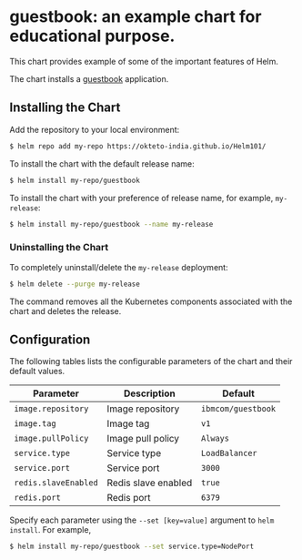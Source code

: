 # guestbook: an example chart for educational purpose.

This chart provides example of some of the important features of Helm.

The chart installs a [guestbook]() application.

## Installing the Chart

Add the repository to your local environment:
```bash
$ helm repo add my-repo https://okteto-india.github.io/Helm101/
```

To install the chart with the default release name:

```bash
$ helm install my-repo/guestbook
```

To install the chart with your preference of release name, for example, `my-release`:

```bash
$ helm install my-repo/guestbook --name my-release
```

### Uninstalling the Chart

To completely uninstall/delete the `my-release` deployment:

```bash
$ helm delete --purge my-release
```

The command removes all the Kubernetes components associated with the chart and deletes the release.

## Configuration

The following tables lists the configurable parameters of the chart and their default values.

| Parameter                  | Description                                     | Default                                                    |
| -----------------------    | ---------------------------------------------   | ---------------------------------------------------------- |
| `image.repository`         | Image repository                                | `ibmcom/guestbook`                                         |
| `image.tag`                | Image tag                                       | `v1`                                                       |
| `image.pullPolicy`         | Image pull policy                               | `Always`                                                   |
| `service.type`             | Service type                                    | `LoadBalancer`                                             |
| `service.port`             | Service port                                    | `3000`                                                     |
| `redis.slaveEnabled`       | Redis slave enabled                             | `true`                                                     |
| `redis.port`               | Redis port                                      | `6379`                                                     |

Specify each parameter using the `--set [key=value]` argument to `helm install`. For example,

```bash
$ helm install my-repo/guestbook --set service.type=NodePort
```
